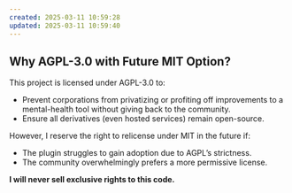 ```yaml
---
created: 2025-03-11 10:59:28
updated: 2025-03-11 10:59:40
---
```

## Why AGPL-3.0 with Future MIT Option?  

This project is licensed under AGPL-3.0 to:  
- Prevent corporations from privatizing or profiting off improvements to a mental-health tool without giving back to the community.  
- Ensure all derivatives (even hosted services) remain open-source.  

However, I reserve the right to relicense under MIT in the future if:  
- The plugin struggles to gain adoption due to AGPL’s strictness.  
- The community overwhelmingly prefers a more permissive license.  

**I will never sell exclusive rights to this code.**  